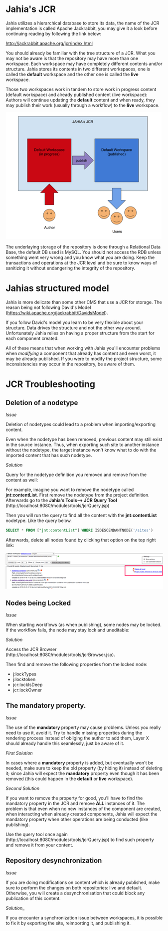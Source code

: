 # Jahia's JCR

Jahia utilizes a hierarchical database to store its data, the name of the JCR implementation is called Apache Jackrabbit, you may give it a look before continuing reading by following the link below:

http://jackrabbit.apache.org/jcr/index.html

You should already be familiar with the tree structure of a JCR. What you may not be aware is that  the repository may have more than one workspace. Each workspace may have completely different contents and/or structure. Jahia stores its contents in two different workspaces, one is called the __default__ workspace and the other one is called the __live__ workspace.

Those two workspaces work in tandem to store work in progress content (default workspace) and already published content (live workspace): Authors will continue updating the __default__ content and when ready, they may publish their work (usually through a workflow) to the __live__ workspace.

<img src="001.png" width="500"></img>

The underlaying storage of the repository is done through a Relational Data Base, the default DB used is MySQL. You should not access the RDB unless something went very wrong and you know what you are doing. Keep the transactions and operations at the JCR level and be sure to know ways of sanitizing it without endangering the integrity of the repository.

# Jahias structured model

Jahia is more delicate than some other CMS that use a JCR for storage. The reason being not following David's Model (https://wiki.apache.org/jackrabbit/DavidsModel). 

If you follow David's model you learn to be very flexible about your structure. Data drives the structure and not the other way around. Unfortunately Jahia relies on having a proper structure from the start for each component created.

All of these means that when working with Jahia you'll encounter problems when _modifying_ a component that already has content and even worst, it may be already published. If you were to modify the project structure, some inconsistencies may occur in the repository, be aware of them.

# JCR Troubleshooting

## Deletion of a nodetype

_Issue_

Deletion of nodetypes could lead to a problem when importing/exporting content.

Even when the nodetype has been removed, previous content may still exist in the source instance. Thus, when exporting such site to another instance without the nodetype, the target instance won't know what to do with the imported content that has such nodetype.

_Solution_

Query for the nodetype definition you removed and remove from the content as well:

For example, imagine you want to remove the nodetype called __jnt:contentList__. First remove the nodetype from the project definition. Afterwards go to the __Jahia's Tools--> JCR Query Tool__ (http://localhost:8080/modules/tools/jcrQuery.jsp)

Then you will run the query to find all the content with the __jnt:contentList__ nodetype. Like the query below.

```sql
SELECT * FROM ["jnt:contentList"] WHERE ISDESCENDANTNODE('/sites')  
```

Afterwards, delete all nodes found by clicking that option on the top right link:

<img src="003.png" width="600"/> 

## Nodes being Locked

_Issue_ 

When starting workflows (as when publishing), some nodes may be locked. If the workflow fails, the node may stay lock and uneditable:

_Solution_

Access the JCR Browser (http://localhost:8080/modules/tools/jcrBrowser.jsp). 

Then find and remove the following properties from the locked node:

* j:lockTypes
* j:locktoken
* jcr:lockIsDeep
* jcr:lockOwner


## The __mandatory__ property.

_Issue_ 

The use of the __mandatory__ property may cause problems. Unless you really need to use it, avoid it. Try to handle missing properties during the rendering process instead of obliging the author to add them, Layer X should already handle this seamlessly, just be aware of it.

_First Solution_

In cases where a __mandatory__ property is added, but eventually won't be needed, make sure to keep the old property (by hiding it) instead of deleting it; since Jahia will expect the __mandatory__ property even though it has been removed (this could happen in the __default__ or __live__ workspace).

_Second Solution_ 

If you want to remove the property for good, you'll have to find the mandatory property in the JCR and remove __ALL__ instances of it. The problem is that even when no new instances of the component are created, when interacting when already created components, Jahia will expect the mandatory property when other operations are being conducted (like publishing).

Use the query tool once again (http://localhost:8080/modules/tools/jcrQuery.jsp) to find such property and remove it from your content.


## Repository desynchronization

_Issue_ 

If you are doing modifications on content which is already published, make sure to perform the changes on both repositories: live and default. Otherwise, you will create a desynchronisation that could block any publication of this content.

_Solution__

If you encounter a synchronization issue between workspaces, it is possible to fix it by exporting the site, reimporting it, and publishing it. 

